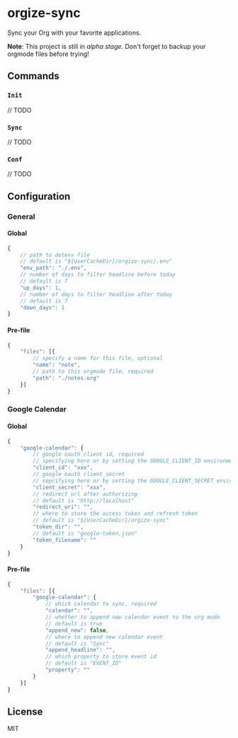 # orgize-sync

Sync your Org with your favorite applications.

**Note**: This project is still in *alpha stage*. Don't forget to backup
your orgmode files before trying!

## Commands

### `Init`

// TODO

### `Sync`

// TODO

### `Conf`

// TODO

## Configuration

### General

#### Global

```javascript
{
    // path to dotenv file
    // default is "${UserCacheDir}/orgize-sync/.env"
    "env_path": "./.env",
    // number of days to filter headline before today
    // default is 7
    "up_days": 1,
    // number of days to filter headline after today
    // default is 7
    "down_days": 1
}
```

#### Pre-file

```javascript
{
    "files": [{
        // specify a name for this file, optional
        "name": "note",
        // path to this orgmode file, required
        "path": "./notes.org"
    }]
}
```

### Google Calendar

#### Global

```javascript
{
    "google-calendar": {
        // google oauth client id, required
        // specifying here or by setting the GOOGLE_CLIENT_ID environment variable
        "client_id": "xxx",
        // google oauth client_secret
        // sepcifying here or by setting the GOOGLE_CLIENT_SECRET environment variable
        "client_secret": "xxx",
        // redirect url after authorizing
        // default is "http://localhost"
        "redirect_uri": "",
        // where to store the access token and refresh token
        // default is "${UserCacheDir}/orgize-sync"
        "token_dir": "",
        // default is "google-token.json"
        "token_filename": ""
    }
}
```

#### Pre-file

```javascript
{
    "files": [{
        "google-calendar": {
            // which calendar to sync, required
            "calendar": "",
            // whether to append new calendar event to the org mode
            // default is true
            "append_new": false,
            // where to append new calendar event
            // default is "Sync"
            "append_headline": "",
            // which property to store event id
            // default is "EVENT_ID"
            "property": ""
        }
    }]
}
```

## License

MIT
